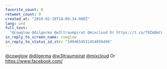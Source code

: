 ```yaml
---
favorite_count: 0
retweet_count: 0
created_at: "2019-02-10T18:09:34.000Z"
lang: und
full_text:
  "@cowglow @dilgerma @w3ltraumpirat @mixcloud Or https://t.co/T0ZmDmC8Gb"
in_reply_to_screen_name: cowglow
in_reply_to_status_id_str: "1094654531454058496"
---
```


[@cowglow](https://twitter.com/cowglow)
[@dilgerma](https://twitter.com/dilgerma)
[@w3ltraumpirat](https://twitter.com/w3ltraumpirat)
[@mixcloud](https://twitter.com/mixcloud) Or <https://www.facebook.com/>
